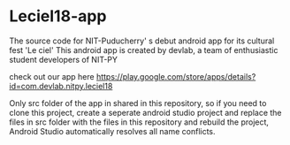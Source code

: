 # Leciel18-app
The source code for NIT-Puducherry' s debut android app for its cultural fest 'Le ciel'
This android app is created by devlab, a team of enthusiastic student developers of NIT-PY

check out our app here https://play.google.com/store/apps/details?id=com.devlab.nitpy.leciel18

Only src folder of the app in shared in this repository, so if you need to clone this project, create a seperate android studio project and replace the files in src folder with the files in this repository and rebuild the project, Android Studio automatically resolves all name conflicts.
